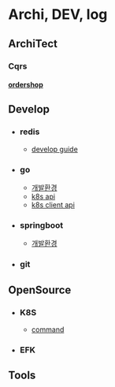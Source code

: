 # Archi, DEV, log

## ArchiTect
### Cqrs
#### [ordershop](architect/cqrs/redislabs_odershop.md)


## Develop
- ### redis
    - [develop guide](develop/redis/devguide.md)
- ### go
    - [개발환경](develop/go/setting.md)
    - [k8s api](develop/go/k8sapi.md)
    - [k8s client api](develop/go/k8sclientrestapi.md)
- ### springboot
    - [개발환경](develop/go/setting.md)
- ### git


## OpenSource
- ### K8S
    - [command](opensource/k8s/command.md)
- ### EFK


## Tools
